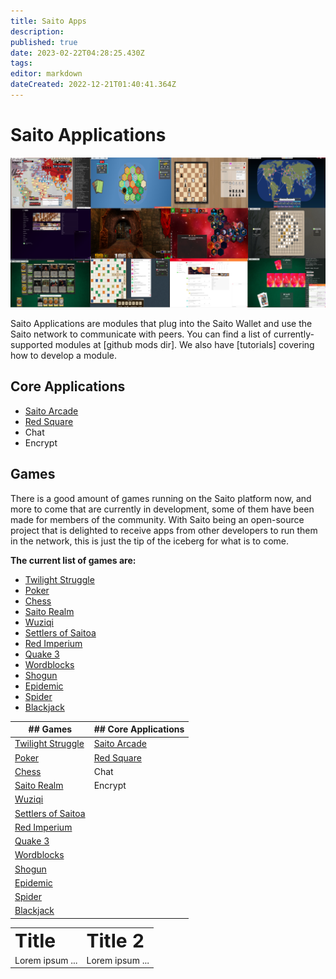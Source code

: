```yaml
---
title: Saito Apps
description: 
published: true
date: 2023-02-22T04:28:25.430Z
tags: 
editor: markdown
dateCreated: 2022-12-21T01:40:41.364Z
---
```


# Saito Applications

![](/apps.png)

Saito Applications are modules that plug into the Saito Wallet and use the Saito network to communicate with peers. You can find a list of currently-supported modules at \[github mods dir\]. We also have \[tutorials\] covering how to develop a module.

## Core Applications

-   [Saito Arcade](/tech/applications/arcade)
-   [Red Square](/tech/applications/RedSquare)
-   Chat
-   Encrypt

## Games

There is a good amount of games running on the Saito platform now, and more to come that are currently in development, some of them have been made for members of the community. With Saito being an open-source project that is delighted to receive apps from other developers to run them in the network, this is just the tip of the iceberg for what is to come.

**The current list of games are:**

-   [Twilight Struggle](/tech/applications/twilightStruggle)
-   [Poker](/tech/applications/poker)
-   [Chess](/tech/applications/chess)
-   [Saito Realm](/tech/applications/realm)
-   [Wuziqi](/tech/applications/wuziqi)
-   [Settlers of Saitoa](/tech/applications/settlers)
-   [Red Imperium](/tech/applications/redImperium)
-   [Quake 3](/tech/applications/quake3)
-   [Wordblocks](/tech/applications/wordblocks)
-   [Shogun](/tech/applications/dominion)
-   [Epidemic](/tech/applications/epidemic)
-   [Spider](/tech/applications/spider)
-   [Blackjack](/tech/applications/blackjack)

| ## Games | ## Core Applications |
| --- | --- |
| [Twilight Struggle](/tech/applications/twilightStruggle) | [Saito Arcade](/tech/applications/arcade) |
| [Poker](/tech/applications/poker) | [Red Square](/tech/applications/RedSquare) |
| [Chess](/tech/applications/chess) | Chat |
| [Saito Realm](/tech/applications/realm) | Encrypt |
| [Wuziqi](/tech/applications/wuziqi) |     |
| [Settlers of Saitoa](/tech/applications/settlers) |
| [Red Imperium](/tech/applications/redImperium) |
| [Quake 3](/tech/applications/quake3) |
| [Wordblocks](/tech/applications/wordblocks) |
| [Shogun](/tech/applications/dominion) |
| [Epidemic](/tech/applications/epidemic) |
| [Spider](/tech/applications/spider) |
| [Blackjack](/tech/applications/blackjack) |

<table border="0">
 <tr>
    <td><b style="font-size:30px">Title</b></td>
    <td><b style="font-size:30px">Title 2</b></td>
 </tr>
 <tr>
    <td>Lorem ipsum ...</td>
    <td>Lorem ipsum ...</td>
 </tr>
</table>